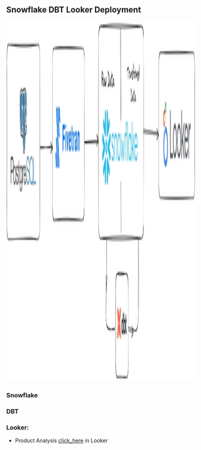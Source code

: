 ## Snowflake DBT Looker Deployment

<img src="snowflake_dbt_Looker.png" width="1280" height ="960"/>


### Snowflake



### DBT



### Looker:
- Product Analysis [click_here](https://lookerstudio.google.com/reporting/df93d4f9-ef3e-45fe-86a5-470c69b697e0) in Looker
